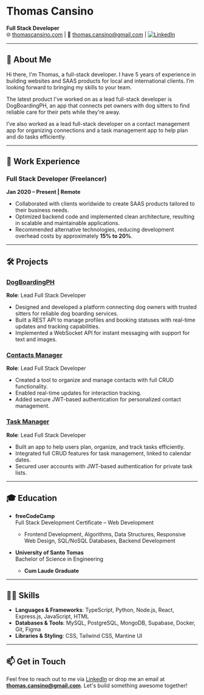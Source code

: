 # Thomas Cansino  

**Full Stack Developer**  
🌐 [thomascansino.com](https://thomascansino.com) | 📧 thomas.cansino@gmail.com | [![LinkedIn](https://img.shields.io/badge/LinkedIn-Thomas%20Cansino-blue?logo=linkedin)](https://linkedin.com/in/thomascansino)  

---

## 👋 About Me  

Hi there, I'm Thomas, a full-stack developer. I have 5 years of experience in building websites and SAAS products for local and international clients. I’m looking forward to bringing my skills to your team.

The latest product I've worked on as a lead full-stack developer is DogBoardingPH, an app that connects pet owners with dog sitters to find reliable care for their pets while they're away.

I’ve also worked as a lead full-stack developer on a contact management app for organizing connections and a task management app to help plan and do tasks efficiently.

---

## 💼 Work Experience  

### Full Stack Developer (Freelancer)  
**Jan 2020 – Present | Remote**  
- Collaborated with clients worldwide to create SAAS products tailored to their business needs.  
- Optimized backend code and implemented clean architecture, resulting in scalable and maintainable applications.  
- Recommended alternative technologies, reducing development overhead costs by approximately **15% to 20%**.  

---

## 🛠️ Projects  

### [DogBoardingPH](https://dogboarding.ph)  
**Role**: Lead Full Stack Developer  
- Designed and developed a platform connecting dog owners with trusted sitters for reliable dog boarding services.  
- Built a REST API to manage profiles and booking statuses with real-time updates and tracking capabilities.  
- Implemented a WebSocket API for instant messaging with support for text and images.  

### [Contacts Manager](https://contactsmanager.thomascansino.com)  
**Role**: Lead Full Stack Developer  
- Created a tool to organize and manage contacts with full CRUD functionality.  
- Enabled real-time updates for interaction tracking.  
- Added secure JWT-based authentication for personalized contact management.  

### [Task Manager](https://taskmanager.thomascansino.com)  
**Role**: Lead Full Stack Developer  
- Built an app to help users plan, organize, and track tasks efficiently.  
- Integrated full CRUD features for task management, linked to calendar dates.  
- Secured user accounts with JWT-based authentication for private task lists.  

---

## 🎓 Education  

- **freeCodeCamp**  
  Full Stack Development Certificate – Web Development  
  - Frontend Development, Algorithms, Data Structures, Responsive Web Design, SQL/NoSQL Databases, Backend Development  

- **University of Santo Tomas**  
  Bachelor of Science in Engineering  
  - **Cum Laude Graduate**  

---

## 🧑‍💻 Skills  

- **Languages & Frameworks**: TypeScript, Python, Node.js, React, Express.js, JavaScript, HTML  
- **Databases & Tools**: MySQL, PostgreSQL, MongoDB, Supabase, Docker, Git, Figma  
- **Libraries & Styling**: CSS, Tailwind CSS, Mantine UI  

---

## 📫 Get in Touch  

Feel free to reach out to me via [LinkedIn](https://linkedin.com/in/thomascansino) or drop me an email at **thomas.cansino@gmail.com**. Let's build something awesome together!  

